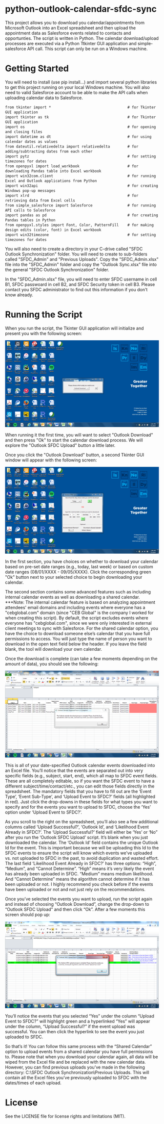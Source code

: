 # python-outlook-calendar-sfdc-sync
This project allows you to download you calendar/appointments from Microsoft Outlook into an Excel spreadsheet and then
upload the appointment data as Salesforce events related to contacts and opportunties. The script is written in Python. The calendar download/upload processes are executed via a Python Ttkinter GUI application and simple-salesforce API call. This script can only be run on a Windows machine.

# Getting Started
You will need to install (use pip install...) and import several python libraries to get this project running on your local Windows machine. You will also need to valid Salesforce account to be able to make the API calls when uploading calendar data to Salesforce.

```
from tkinter import *                                   # for Tkinter GUI application
import tkinter as tk                                    # for Tkinter GUI application
import os                                               # for opening and closing files
import datetime as dt                                   # for using calendar dates as values
from dateutil.relativedelta import relativedelta        # for adding/subtracting dates from each other
import pytz                                             # for setting timezones for dates
from openpyxl import load_workbook                      # for downloading Pandas table into Excel workbook
import win32com.client                                  # for running Excel and Outlook applications from Python
import win32api                                         # for creating Windows pop-up messages
import xlrd                                             # for retrieving data from Excel cells
from simple_salesforce import Salesforce                # for running API calls to Salesforce
import pandas as pd                                     # for creating Pandas tables in Python
from openpyxl.styles import Font, Color, PatternFill    # for making design edits (color, font) in Excel workbook
import win32timezone                                    # for setting timezones for dates
```
You will also need to create a directory in your C-drive called "SFDC Outlook Synchronization" folder. You will need to create to sub-folders called "SFDC_Admin" and "Previous Uploads". Copy the "SFDC_Admin.xlsx" file into the "SFDC_Admin" folder and copy the "Outlook Sync.xlsx" file into the general "SFDC Outlook Synchronization" folder.

In the "SFDC_Admin.xlsx" file, you will need to enter SFDC username in cell B1, SFDC passwoard in cell B2, and SFDC Security token in cell B3. Please contact you SFDC administrator to find out this information if you don't know already.

# Running the Script
When you run the script, the Tkinter GUI application will initialize and present you with the following screen:

![alt text](screenshots/GUISS1.png "Tkinter GUI Applications Window 1")

When running it the first time, you will want to select "Outlook Download" and then press "Ok" to start the calendar download process. We will explore the "Outlook SFDC Upload" button a little later.

Once you click the "Outlook Download" button, a second Tkinter GUI window will appear with the following screen:

![alt text](screenshots/GUISS2.png "Tkinter GUI Applications Window 2")

In the first section, you have choices on whether to download your calendar based on pre-set date ranges (e.g., today, last week) or based on custom date ranges (08/01/XXXX - 09/05/XXXX). Click the corresponding green "Ok" button next to your selected choice to begin downloading your calendar.

The second section contains some advanced features such as including internal calendar events as well as downloading a shared calendar. ***Note: The internal calendar feature is based on analyzing appointment attendees' email domains and including events where everyone has a "cebglobal.com" domain (since "CEB Global" is the company I worked for when creating this script). By default, the script excludes events where everyone has "cebglobal.com", since we were only interested in external client meetings to sync with Salesforce. For the shared calendar option, you have the choice to download someone else’s calendar that you have full permissions to access. You will just type the name of person you want to download in the open text field below the header. If you leave the field blank, the tool will download your own calendar.

Once the download is complete (can take a few moments depending on the amount of data), you should see the following:

![alt text](screenshots/GUISS3.png "Excel workbook with downloaded data")

This is all of your date-specified Outlook calendar events downloaded into an Excel file. You’ll notice that the events are separated out into very specific fields (e.g., subject, start, end), which all map to SFDC event fields. These are all completely editable, so if you want the SFDC event to have a different subject/time/contact/etc., you can edit those fields directly in the spreadsheet. The mandatory fields that you have to fill out are the ‘Event Type’, ‘Event Sub-Type’, and ‘Upload Event to SFDC?’ fields (all highlighted in red). Just click the drop-downs in these fields for what types you want to specify and for the events you want to upload to SFDC, choose the ‘Yes’ option under ‘Upload Event to SFDC?’.

As you scroll to the right on the spreadsheet, you’ll also see a few additional columns called ‘Upload Successful?’, ‘Outlook Id’, and ‘Likelihood Event Already in SFDC?’.  The ‘Upload Successful?’ field will either be ‘Yes’ or ‘No” after you run the ‘Outlook SFDC Upload’ script. It’s blank when you just downloaded the calendar. The ‘Outlook Id’ field contains the unique Outlook Id for the event. This is important because we will be uploading this Id to the SFDC events to ensure the script will know which events we’ve uploaded vs. not uploaded to SFDC in the past, to avoid duplication and wasted effort. The last field ‘Likelihood Event Already in SFDC?’ has three options: “High”, “Medium”, and “Cannot Determine”. “High” means it’s very likely the event has already been uploaded in SFDC. “Medium” means medium likelihood. And “Cannot Determine” means the algorithm cannot determine if it has been uploaded or not. I highly recommend you check before if the events have been uploaded or not and not just rely on the recommendations.

Once you’ve selected the events you want to upload, run the script again and instead of choosing “Outlook Download”, change the drop-down to “Outlook SFDC Upload” and then click “Ok”. After a few moments this screen should pop up:

![alt text](screenshots/GUISS4.png "Excel workbook with data that has been uploaded")

You’ll notice the events that you selected “Yes” under the column “Upload Event to SFDC?” will highlight green and a hyperlinked “Yes” will appear under the column, “Upload Successful?” if the event upload was successful. You can then click the hyperlink to see the event you just uploaded to SFDC.

So that’s it! You can follow this same process with the “Shared Calendar” option to upload events from a shared calendar you have full permissions to. Please note that when you download your calendar again, all data will be wiped from the Excel file and be replaced with the new calendar data. However, you can find previous uploads you’ve made in the following directory: C:\SFDC Outlook Synchronization\Previous Uploads. This will contain all the Excel files you’ve previously uploaded to SFDC with the dates/times of each upload.
# License
See the LICENSE file for license rights and limitations (MIT).
